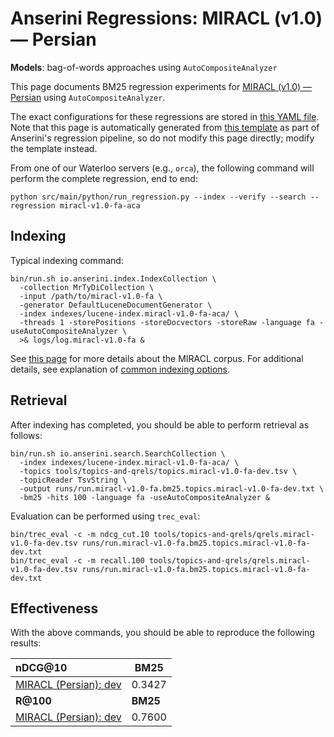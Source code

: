 # Anserini Regressions: MIRACL (v1.0) &mdash; Persian

**Models**: bag-of-words approaches using `AutoCompositeAnalyzer`

This page documents BM25 regression experiments for [MIRACL (v1.0) &mdash; Persian](https://github.com/project-miracl/miracl) using `AutoCompositeAnalyzer`.

The exact configurations for these regressions are stored in [this YAML file](../../src/main/resources/regression/miracl-v1.0-fa-aca.yaml).
Note that this page is automatically generated from [this template](../../src/main/resources/docgen/templates/miracl-v1.0-fa-aca.template) as part of Anserini's regression pipeline, so do not modify this page directly; modify the template instead.

From one of our Waterloo servers (e.g., `orca`), the following command will perform the complete regression, end to end:

```
python src/main/python/run_regression.py --index --verify --search --regression miracl-v1.0-fa-aca
```

## Indexing

Typical indexing command:

```
bin/run.sh io.anserini.index.IndexCollection \
  -collection MrTyDiCollection \
  -input /path/to/miracl-v1.0-fa \
  -generator DefaultLuceneDocumentGenerator \
  -index indexes/lucene-index.miracl-v1.0-fa-aca/ \
  -threads 1 -storePositions -storeDocvectors -storeRaw -language fa -useAutoCompositeAnalyzer \
  >& logs/log.miracl-v1.0-fa &
```

See [this page](https://github.com/project-miracl/miracl) for more details about the MIRACL corpus.
For additional details, see explanation of [common indexing options](../../docs/common-indexing-options.md).

## Retrieval

After indexing has completed, you should be able to perform retrieval as follows:

```
bin/run.sh io.anserini.search.SearchCollection \
  -index indexes/lucene-index.miracl-v1.0-fa-aca/ \
  -topics tools/topics-and-qrels/topics.miracl-v1.0-fa-dev.tsv \
  -topicReader TsvString \
  -output runs/run.miracl-v1.0-fa.bm25.topics.miracl-v1.0-fa-dev.txt \
  -bm25 -hits 100 -language fa -useAutoCompositeAnalyzer &
```

Evaluation can be performed using `trec_eval`:

```
bin/trec_eval -c -m ndcg_cut.10 tools/topics-and-qrels/qrels.miracl-v1.0-fa-dev.tsv runs/run.miracl-v1.0-fa.bm25.topics.miracl-v1.0-fa-dev.txt
bin/trec_eval -c -m recall.100 tools/topics-and-qrels/qrels.miracl-v1.0-fa-dev.tsv runs/run.miracl-v1.0-fa.bm25.topics.miracl-v1.0-fa-dev.txt
```

## Effectiveness

With the above commands, you should be able to reproduce the following results:

| **nDCG@10**                                                                                                  | **BM25**  |
|:-------------------------------------------------------------------------------------------------------------|-----------|
| [MIRACL (Persian): dev](https://github.com/project-miracl/miracl)                                            | 0.3427    |
| **R@100**                                                                                                    | **BM25**  |
| [MIRACL (Persian): dev](https://github.com/project-miracl/miracl)                                            | 0.7600    |
